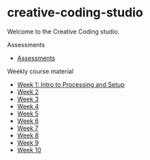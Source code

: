 # creative-coding-studio
Welcome to the Creative Coding studio.

Assessments
  - [Assessments](https://github.com/melaniehuang/creative-coding-studio/blob/master/course-material/assignments.md)
  
Weekly course material
  - [Week 1: Intro to Processing and Setup](http://yahoo.com/)
  - [Week 2](http://yahoo.com/)
  - [Week 3](http://yahoo.com/)
  - [Week 4](http://yahoo.com/)
  - [Week 5](http://yahoo.com/)
  - [Week 6](http://yahoo.com/)
  - [Week 7](http://yahoo.com/)
  - [Week 8](http://yahoo.com/)
  - [Week 9](http://yahoo.com/)
  - [Week 10](http://yahoo.com/)
